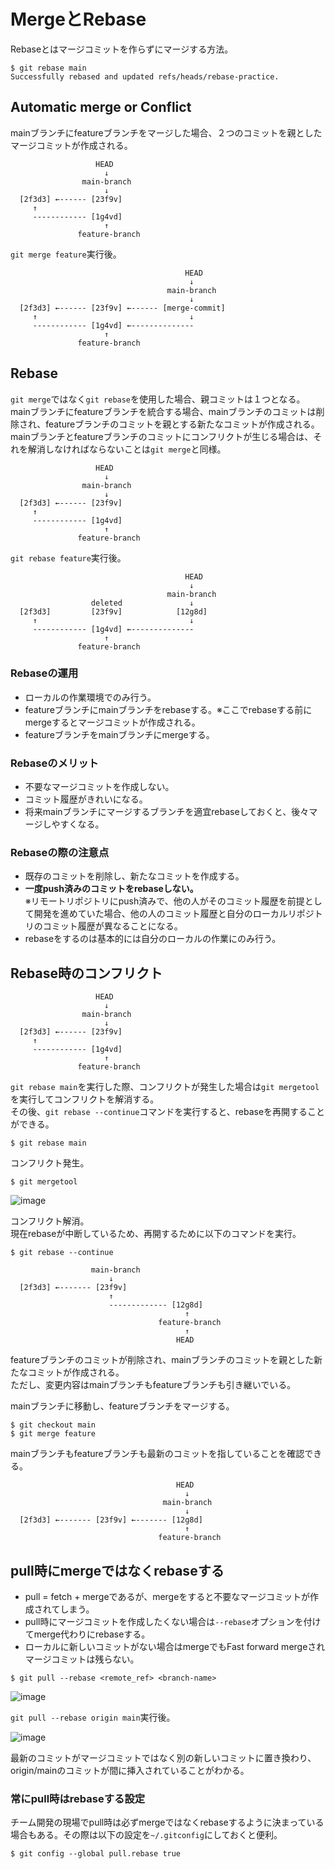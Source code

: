 # MergeとRebase

Rebaseとはマージコミットを作らずにマージする方法。

```
$ git rebase main
Successfully rebased and updated refs/heads/rebase-practice.
```

## Automatic merge or Conflict

mainブランチにfeatureブランチをマージした場合、２つのコミットを親としたマージコミットが作成される。

```
                   HEAD
                     ↓
                main-branch
                     ↓
  [2f3d3] ←------ [23f9v] 
     ↑                    
     ------------ [1g4vd] 
                     ↑
               feature-branch
```

`git merge feature`実行後。

```
                                       HEAD
                                        ↓
                                   main-branch
                                        ↓
  [2f3d3] ←------ [23f9v] ←------ [merge-commit]
     ↑                                  ↓
     ------------ [1g4vd] ←--------------
                     ↑
               feature-branch
```

## Rebase

`git merge`ではなく`git rebase`を使用した場合、親コミットは１つとなる。  
mainブランチにfeatureブランチを統合する場合、mainブランチのコミットは削除され、featureブランチのコミットを親とする新たなコミットが作成される。  
mainブランチとfeatureブランチのコミットにコンフリクトが生じる場合は、それを解消しなければならないことは`git merge`と同様。  

```
                   HEAD
                     ↓
                main-branch
                     ↓
  [2f3d3] ←------ [23f9v] 
     ↑                    
     ------------ [1g4vd] 
                     ↑
               feature-branch
```

`git rebase feature`実行後。

```
                                       HEAD
                                        ↓
                                   main-branch
                  deleted               ↓
  [2f3d3]         [23f9v]            [12g8d]
     ↑                                  ↓
     ------------ [1g4vd] ←--------------
                     ↑
               feature-branch
```

### Rebaseの運用

- ローカルの作業環境でのみ行う。
- featureブランチにmainブランチをrebaseする。※ここでrebaseする前にmergeするとマージコミットが作成される。
- featureブランチをmainブランチにmergeする。

### Rebaseのメリット

- 不要なマージコミットを作成しない。
- コミット履歴がきれいになる。
- 将来mainブランチにマージするブランチを適宜rebaseしておくと、後々マージしやすくなる。

### Rebaseの際の注意点

- 既存のコミットを削除し、新たなコミットを作成する。
- **一度push済みのコミットをrebaseしない。**  
  ※リモートリポジトリにpush済みで、他の人がそのコミット履歴を前提として開発を進めていた場合、他の人のコミット履歴と自分のローカルリポジトリのコミット履歴が異なることになる。
- rebaseをするのは基本的には自分のローカルの作業にのみ行う。

## Rebase時のコンフリクト

```
                   HEAD
                     ↓
                main-branch
                     ↓
  [2f3d3] ←------ [23f9v] 
     ↑                    
     ------------ [1g4vd] 
                     ↑
               feature-branch
```

`git rebase main`を実行した際、コンフリクトが発生した場合は`git mergetool`を実行してコンフリクトを解消する。  
その後、`git rebase --continue`コマンドを実行すると、rebaseを再開することができる。

```
$ git rebase main
```

コンフリクト発生。

```
$ git mergetool
```

![image](https://user-images.githubusercontent.com/85177462/122648217-1f2de100-d163-11eb-9635-cdc9774be772.png)

コンフリクト解消。  
現在rebaseが中断しているため、再開するために以下のコマンドを実行。  

```
$ git rebase --continue
```

```
                  main-branch
                      ↓
  [2f3d3] ←------- [23f9v] 
                      ↑
                      ------------- [12g8d]
                                       ↑
                                 feature-branch
                                       ↑
                                     HEAD
```

featureブランチのコミットが削除され、mainブランチのコミットを親とした新たなコミットが作成される。  
ただし、変更内容はmainブランチもfeatureブランチも引き継いでいる。

mainブランチに移動し、featureブランチをマージする。

```
$ git checkout main
$ git merge feature
```

mainブランチもfeatureブランチも最新のコミットを指していることを確認できる。

```
                                     HEAD
                                       ↓
                                  main-branch
                                       ↓
  [2f3d3] ←------- [23f9v] ←------- [12g8d]
                                       ↑
                                 feature-branch
```

## pull時にmergeではなくrebaseする

- pull = fetch + mergeであるが、mergeをすると不要なマージコミットが作成されてしまう。
- pull時にマージコミットを作成したくない場合は`--rebase`オプションを付けてmerge代わりにrebaseする。
- ローカルに新しいコミットがない場合はmergeでもFast forward mergeされマージコミットは残らない。

```
$ git pull --rebase <remote_ref> <branch-name>
```

![image](https://user-images.githubusercontent.com/85177462/122658593-10b6e800-d1aa-11eb-8b84-5353f92fdbd2.png)

`git pull --rebase origin main`実行後。

![image](https://user-images.githubusercontent.com/85177462/122658625-7efbaa80-d1aa-11eb-9538-ef0f665cea18.png)

最新のコミットがマージコミットではなく別の新しいコミットに置き換わり、origin/mainのコミットが間に挿入されていることがわかる。

### 常にpull時はrebaseする設定

チーム開発の現場でpull時は必ずmergeではなくrebaseするように決まっている場合もある。その際は以下の設定を`~/.gitconfig`にしておくと便利。

```
$ git config --global pull.rebase true
```


